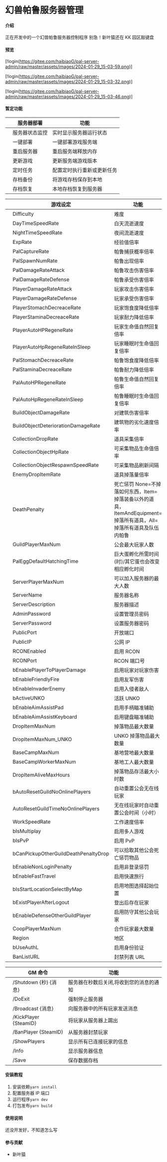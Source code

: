 # 幻兽帕鲁服务器管理

#### 介绍

正在开发中的一个幻兽帕鲁服务器控制程序
别急！新叶猿还在 KK 园区敲键盘

#### 预览

[!login(https://gitee.com/haibiaoG/pal-server-admin/raw/master/assets/images/2024-01-29_15-03-59.png)]

[!login(https://gitee.com/haibiaoG/pal-server-admin/raw/master/assets/images/2024-01-29_15-03-32.png)]

[!login(https://gitee.com/haibiaoG/pal-server-admin/raw/master/assets/images/2024-01-29_15-03-46.png)]

#### 暂定功能

|     | 服务器部署     | 功能                       |
| --- | -------------- | -------------------------- |
|     | 服务器状态监控 | 实时显示服务器运行状态     |
|     | 一键部署       | 一键部署游戏服务端         |
|     | 重启服务器     | 重启服务端释放内存         |
|     | 更新游戏       | 更新服务端游戏版本         |
|     | 定时任务       | 配置定时执行重新或更新任务 |
|     | 存档备份       | 将游戏存档保存到本地       |
|     | 存档恢复       | 本地存档恢复到服务器       |

|     | 游戏设定                             | 功能                                                                                                               |
| --- | ------------------------------------ | ------------------------------------------------------------------------------------------------------------------ |
|     | Difficulty                           | 难度                                                                                                               |
|     | DayTimeSpeedRate                     | 白天流逝速度                                                                                                       |
|     | NightTimeSpeedRate                   | 夜间流逝速度                                                                                                       |
|     | ExpRate                              | 经验值倍率                                                                                                         |
|     | PalCaptureRate                       | 帕鲁捕获概率倍率                                                                                                   |
|     | PalSpawnNumRate                      | 帕鲁出现倍率                                                                                                       |
|     | PalDamageRateAttack                  | 帕鲁攻击伤害倍率                                                                                                   |
|     | PalDamageRateDefense                 | 帕鲁承受伤害倍率                                                                                                   |
|     | PlayerDamageRateAttack               | 玩家攻击伤害倍率                                                                                                   |
|     | PlayerDamageRateDefense              | 玩家承受伤害倍率                                                                                                   |
|     | PlayerStomachDecreaceRate            | 玩家饱食度降低倍率                                                                                                 |
|     | PlayerStaminaDecreaceRate            | 玩家耐力降低倍率                                                                                                   |
|     | PlayerAutoHPRegeneRate               | 玩家生命值自然回复倍率                                                                                             |
|     | PlayerAutoHpRegeneRateInSleep        | 玩家睡眠时生命值回复倍率                                                                                           |
|     | PalStomachDecreaceRate               | 帕鲁饱食度降低倍率                                                                                                 |
|     | PalStaminaDecreaceRate               | 帕鲁耐力降低倍率                                                                                                   |
|     | PalAutoHPRegeneRate                  | 帕鲁生命值自然回复倍率                                                                                             |
|     | PalAutoHpRegeneRateInSleep           | 帕鲁睡眠时生命值回复倍率                                                                                           |
|     | BuildObjectDamageRate                | 对建筑伤害倍率                                                                                                     |
|     | BuildObjectDeteriorationDamageRate   | 建筑物的劣化速度倍率                                                                                               |
|     | CollectionDropRate                   | 道具采集倍率                                                                                                       |
|     | CollectionObjectHpRate               | 可采集物品生命值倍率                                                                                               |
|     | CollectionObjectRespawnSpeedRate     | 可采集物品刷新间隔                                                                                                 |
|     | EnemyDropItemRate                    | 道具掉落量倍率                                                                                                     |
|     | DeathPenalty                         | 死亡惩罚 None=不掉落如何东西，Item=掉落装备以外的道具，ItemAndEquipment=掉落所有道具，All=掉落所有道具及队伍内帕鲁 |
|     | GuildPlayerMaxNum                    | 公会最大玩家人数                                                                                                   |
|     | PalEggDefaultHatchingTime            | 巨大蛋孵化所需时间(时)/其它蛋也会改变相应孵化时间                                                                  |
|     | ServerPlayerMaxNum                   | 可以加入服务器的最大人数                                                                                           |
|     | ServerName                           | 服务器名称                                                                                                         |
|     | ServerDescription                    | 服务器描述                                                                                                         |
|     | AdminPassword                        | 设置管理员密码                                                                                                     |
|     | ServerPassword                       | 设置服务器密码                                                                                                     |
|     | PublicPort                           | 开放端口                                                                                                           |
|     | PublicIP                             | 公网 IP                                                                                                            |
|     | RCONEnabled                          | 启用 RCON                                                                                                          |
|     | RCONPort                             | RCON 端口号                                                                                                        |
|     | bEnablePlayerToPlayerDamage          | 启用玩家对玩家伤害                                                                                                 |
|     | bEnableFriendlyFire                  | 启用友军伤害                                                                                                       |
|     | bEnableInvaderEnemy                  | 启用入侵者敌人                                                                                                     |
|     | bActiveUNKO                          | 活跃 UNKO                                                                                                          |
|     | bEnableAimAssistPad                  | 启用手柄瞄准辅助                                                                                                   |
|     | bEnableAimAssistKeyboard             | 启用键盘瞄准辅助                                                                                                   |
|     | DropItemMaxNum                       | 掉落物品最大数量                                                                                                   |
|     | DropItemMaxNum_UNKO                  | UNKO 掉落物品最大数量                                                                                              |
|     | BaseCampMaxNum                       | 基地营地最大数量                                                                                                   |
|     | BaseCampWorkerMaxNum                 | 基地工人最大数量                                                                                                   |
|     | DropItemAliveMaxHours                | 掉落物品存活最大小时数                                                                                             |
|     | bAutoResetGuildNoOnlinePlayers       | 自动重置公会无在线玩家                                                                                             |
|     | AutoResetGuildTimeNoOnlinePlayers    | 无在线玩家时自动重置公会时间（小时）                                                                               |
|     | WorkSpeedRate                        | 工作速度倍率                                                                                                       |
|     | bIsMultiplay                         | 启用多人游戏                                                                                                       |
|     | bIsPvP                               | 启用 PvP                                                                                                           |
|     | bCanPickupOtherGuildDeathPenaltyDrop | 可以拾取其他公会死亡惩罚物品                                                                                       |
|     | bEnableNonLoginPenalty               | 启用非登录惩罚                                                                                                     |
|     | bEnableFastTravel                    | 启用快速旅行                                                                                                       |
|     | bIsStartLocationSelectByMap          | 启用地图选择起始位置                                                                                               |
|     | bExistPlayerAfterLogout              | 登出后存在玩家                                                                                                     |
|     | bEnableDefenseOtherGuildPlayer       | 启用防守其他公会玩家                                                                                               |
|     | CoopPlayerMaxNum                     | 合作玩家最大数量                                                                                                   |
|     | Region                               | 地区                                                                                                               |
|     | bUseAuthL                            | 启用身份验证                                                                                                       |
|     | BanListURL                           | 封禁列表 URL                                                                                                       |

|     | GM 命令               | 功能                                    |
| --- | --------------------- | --------------------------------------- |
|     | /Shutdown {秒} {消息} | 服务器在秒数后关闭,将收到您的消息的通知 |
|     | /DoExit               | 强制停止服务器                          |
|     | /Broadcast {消息}     | 向服务器中的所有玩家发送消息            |
|     | /KickPlayer {SteamID} | 将玩家从服务器上踢出                    |
|     | /BanPlayer {SteamID}  | 从服务器封禁玩家                        |
|     | /ShowPlayers          | 显示所有已连接玩家的信息                |
|     | /Info                 | 显示服务器信息                          |
|     | /Save                 | 保存数据存档                            |

#### 安装教程

1. 安装依赖`yarn install`
2. 配置服务器 IP 端口
3. 运行程序`yarn dev`
4. 打包发布`yarn build`

#### 使用说明

还没开发好，不知道怎么写

#### 参与贡献

-   新叶猿
